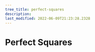 ```yaml
---
tree_title: perfect-squares
description: 
last_modified: 2022-06-09T21:23:28.2328
---
```


# Perfect Squares
